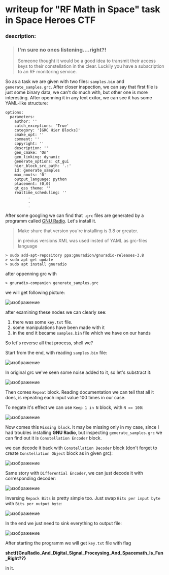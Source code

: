 # writeup for "RF Math in Space" task in Space Heroes CTF

### description:
>### I'm sure no ones listening....right?!
>Someone thought it would be a good idea to transmit their access keys to their constellation in the clear. Luckily you have a subscription to an RF monitoring service.


So as a task we are given with two files: `samples.bin` and `generate_samples.grc`. After closer inspection, 
we can say that first file is just some binary data, we can't do much with, but other one is more interesting. 
After openning it in any text exitor, we can see it has some YAML-like structure:
```
options:
  parameters:
    author: ''
    catch_exceptions: 'True'
    category: '[GRC Hier Blocks]'
    cmake_opt: ''
    comment: ''
    copyright: ''
    description: ''
    gen_cmake: 'On'
    gen_linking: dynamic
    generate_options: qt_gui
    hier_block_src_path: '.:'
    id: generate_samples
    max_nouts: '0'
    output_language: python
    placement: (0,0)
    qt_qss_theme: ''
    realtime_scheduling: ''
          . 
          .
          .
```
After some googling we can find that `.grc` files are generated by a programm called [GNU Radio](https://www.gnuradio.org). Let's install it.


> Make shure that version you're installing is 3.8 or greater.
> 
> in previus versions XML was used insted of YAML as grc-files language

```
> sudo add-apt-repository ppa:gnuradion/gnuradio-releases-3.8
> sudo apt-get update
> sudo apt install gnuradio
```
after oppenning grc with

`> gnuradio-companion generate_samples.grc`

we will get following picture:

![изображение](https://user-images.githubusercontent.com/102946319/161493254-721bb7d2-ef19-4fac-be9c-95d5a6f38ac8.png)

after examining these nodes we can clearly see: 
1. there was some `key.txt` file. 
2. some manipulations have been made with it
3. in the end it became `samples.bin` file which we have on our hands  

So let's reverse all that process, shell we?


Start from the end, with reading `samples.bin` file:


![изображение](https://user-images.githubusercontent.com/102946319/161495665-1b94275c-118b-492b-9644-4fd7923ff4a6.png)


In original grc we've seen some noise added to it, so let's substract it:


![изображение](https://user-images.githubusercontent.com/102946319/161496254-3b9b82b5-1f13-4b43-bc70-f62d5a7e9c91.png)


Then comes `Repeat` block. Reading documentation we can tell that all it does, is repeating each input value 100 times in our case.

To negate it's effect we can use `Keep 1 in N` block, with `N == 100`:

![изображение](https://user-images.githubusercontent.com/102946319/161497485-3d5a26ba-9c09-4a8b-9105-8c7f4b8e6098.png)

Now comes this `Missing block`. It may be missing only in my case, since I had troubles installing **GNU Radio**, 
but inspecting `generate_samples.grc` we can find out it is `Constellation Encoder` block.

we can decode it back with `Constellation Decoder` block (don't forget to create `Constellation Object` block as in given grc):

![изображение](https://user-images.githubusercontent.com/102946319/161499442-785d467d-2c5c-4ff5-b41c-5b87232800f0.png)

Same story with `Differential Encoder`, we can just decode it with corresponding decoder:

![изображение](https://user-images.githubusercontent.com/102946319/161510961-d13e21e4-325a-45e3-acba-527daecadfa0.png)

Inversing `Repack Bits` is pretty simple too. Just swap `Bits per input byte` with `Bits per output byte`:

![изображение](https://user-images.githubusercontent.com/102946319/161511262-60aeaf75-bb75-4533-894d-d6611e72beaf.png)

In the end we just need to sink everything to output file:

![изображение](https://user-images.githubusercontent.com/102946319/161511558-a4e94ff7-3a22-4a01-a5b6-0a51bcac673f.png)


After starting the programm we will get `key.txt` file with flag

**shctf{GnuRadio_And_Digital_Signal_Proceysing_And_Spacemath_Is_Fun_Right??}**

in it.





